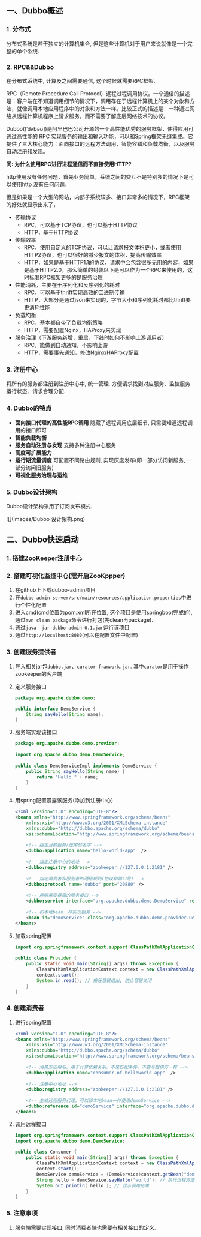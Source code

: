 ## 一、Dubbo概述

### 1. 分布式

分布式系统是若干独立的计算机集合, 但是这些计算机对于用户来说就像是一个完整的单个系统.

### 2. RPC&&Dubbo

在分布式系统中, 计算及之间需要通信, 这个时候就需要RPC框架. 

RPC（Remote Procedure Call Protocol）远程过程调用协议。一个通俗的描述是：客户端在不知道调用细节的情况下，调用存在于远程计算机上的某个对象和方法，就像调用本地应用程序中的对象和方法一样。比较正式的描述是：一种通过网络从远程计算机程序上请求服务，而不需要了解底层网络技术的协议。

Dubbo([ˈdʌbəʊ])是阿里巴巴公司开源的一个高性能优秀的服务框架，使得应用可通过高性能的 RPC 实现服务的输出和输入功能，可以和Spring框架无缝集成。它提供了三大核心能力：面向接口的远程方法调用，智能容错和负载均衡，以及服务自动注册和发现。

**问: 为什么使用RPC进行进程通信而不直接使用HTTP?**

http使用没有任何问题，首先业务简单，系统之间的交互不是特别多的情况下是可以使用http 没有任何问题，

但是如果是一个大型的网站，内部子系统较多、接口非常多的情况下，RPC框架的好处就显示出来了，

+ 传输协议
    - RPC，可以基于TCP协议，也可以基于HTTP协议
    - HTTP，基于HTTP协议
+ 传输效率
    - RPC，使用自定义的TCP协议，可以让请求报文体积更小，或者使用HTTP2协议，也可以很好的减少报文的体积，提高传输效率
    - HTTP，如果是基于HTTP1.1的协议，请求中会包含很多无用的内容，如果是基于HTTP2.0，那么简单的封装以下是可以作为一个RPC来使用的，这时标准RPC框架更多的是服务治理
+ 性能消耗，主要在于序列化和反序列化的耗时
    - RPC，可以基于thrift实现高效的二进制传输
    - HTTP，大部分是通过json来实现的，字节大小和序列化耗时都比thrift要更消耗性能
+ 负载均衡
    - RPC，基本都自带了负载均衡策略
    - HTTP，需要配置Nginx，HAProxy来实现
+ 服务治理（下游服务新增，重启，下线时如何不影响上游调用者）
    - RPC，能做到自动通知，不影响上游
    - HTTP，需要事先通知，修改Nginx/HAProxy配置

### 3. 注册中心

 将所有的服务都注册到注册中心中, 统一管理. 方便请求找到对应服务、监控服务运行状态、请求合理分配.

### 4. Dubbo的特点

+ **面向接口代理的高性能RPC调用**
    隐藏了远程调用底层细节, 只需要知道远程调用的接口即可
+ **智能负载均衡**
+ **服务自动注册与发现**
    支持多种注册中心服务
+ **高度可扩展能力**
+ **运行期流量调度**
    可配置不同路由规则, 实现灰度发布(即一部分访问新服务, 一部分访问旧服务)
+ **可视化服务治理与运维**

### 5. Dubbo设计架构

Dubbo设计架构采用了订阅发布模式.

![](images/Dubbo 设计架构.png)

## 二、Dubbo快速启动

### 1. 搭建ZooKeeper注册中心



### 2. 搭建可视化监控中心(需开启ZooKppper)

1. 在github上下载dubbo-admin项目
2. 在` dubbo-admin-server/src/main/resources/application.properties `中进行个性化配置
3. 进入cmd(cmd位置为pom.xml所在位置, 这个项目是使用springboot完成的), 通过`mvn clean package`命令进行打包(先clean再package).
4. 通过` java -jar dubbo-admin-0.1.jar `运行该项目
5. 通过`http://localhost:8080`(可以在配置文件中配置)



### 3. 创建服务提供者

1. 导入相关jar包`dubbo.jar`、`curator-framwork.jar`. 其中`curator`是用于操作zookeeper的客户端

2. 定义服务接口

    ```java
    package org.apache.dubbo.demo;
    
    public interface DemoService {
        String sayHello(String name);
    }
    ```

3. 服务端实现该接口

    ```java
    package org.apache.dubbo.demo.provider;
     
    import org.apache.dubbo.demo.DemoService;
     
    public class DemoServiceImpl implements DemoService {
        public String sayHello(String name) {
            return "Hello " + name;
        }
    }
    ```

4. 用spring配置暴露该服务(添加到注册中心)

    ```xml
    <?xml version="1.0" encoding="UTF-8"?>
    <beans xmlns="http://www.springframework.org/schema/beans"
        xmlns:xsi="http://www.w3.org/2001/XMLSchema-instance"
        xmlns:dubbo="http://dubbo.apache.org/schema/dubbo"
        xsi:schemaLocation="http://www.springframework.org/schema/beans        http://www.springframework.org/schema/beans/spring-beans-4.3.xsd        http://dubbo.apache.org/schema/dubbo        http://dubbo.apache.org/schema/dubbo/dubbo.xsd">
     
        <!-- 指定当前服务/应用的名字 -->
        <dubbo:application name="hello-world-app"  />
     
        <!-- 指定注册中心的地址 -->
        <dubbo:registry address="zookeeper://127.0.0.1:2181" />
     
        <!-- 指定消费者和服务者的通信规则(协议和端口号) -->
        <dubbo:protocol name="dubbo" port="20880" />
     
        <!-- 声明需要暴露的服务接口 -->
        <dubbo:service interface="org.apache.dubbo.demo.DemoService" ref="demoService" />
     
        <!-- 和本地bean一样实现服务 -->
        <bean id="demoService" class="org.apache.dubbo.demo.provider.DemoServiceImpl" />
    </beans>
    ```

5. 加载spring配置

    ```java
    import org.springframework.context.support.ClassPathXmlApplicationContext;
     
    public class Provider {
        public static void main(String[] args) throws Exception {
            ClassPathXmlApplicationContext context = new ClassPathXmlApplicationContext(new String[] {"http://10.20.160.198/wiki/display/dubbo/provider.xml"});
            context.start();
            System.in.read(); // 按任意键退出, 防止容器关闭
        }
    }
    ```




### 4. 创建消费者

1. 进行spring配置

    ```xml
    <?xml version="1.0" encoding="UTF-8"?>
    <beans xmlns="http://www.springframework.org/schema/beans"
        xmlns:xsi="http://www.w3.org/2001/XMLSchema-instance"
        xmlns:dubbo="http://dubbo.apache.org/schema/dubbo"
        xsi:schemaLocation="http://www.springframework.org/schema/beans        http://www.springframework.org/schema/beans/spring-beans-4.3.xsd        http://dubbo.apache.org/schema/dubbo        http://dubbo.apache.org/schema/dubbo/dubbo.xsd">
     
        <!-- 消费方应用名，用于计算依赖关系，不是匹配条件，不要与提供方一样 -->
        <dubbo:application name="consumer-of-helloworld-app"  />
     
        <!-- 注册中心地址 -->
        <dubbo:registry address="zookeeper://127.0.0.1:2181" />
     
        <!-- 生成远程服务代理，可以和本地bean一样使用demoService -->
        <dubbo:reference id="demoService" interface="org.apache.dubbo.demo.DemoService" />
    </beans>
    ```

2. 调用远程接口

    ```java
    import org.springframework.context.support.ClassPathXmlApplicationContext;
    import org.apache.dubbo.demo.DemoService;
     
    public class Consumer {
        public static void main(String[] args) throws Exception {
            ClassPathXmlApplicationContext context = new ClassPathXmlApplicationContext(new String[] {"http://10.20.160.198/wiki/display/dubbo/consumer.xml"});
            context.start();
            DemoService demoService = (DemoService)context.getBean("demoService"); // 获取远程服务代理
            String hello = demoService.sayHello("world"); // 执行远程方法
            System.out.println( hello ); // 显示调用结果
        }
    }
    ```

    

### 5. 注意事项

1. 服务端需要实现接口, 同时消费者端也需要有相关接口的定义. 